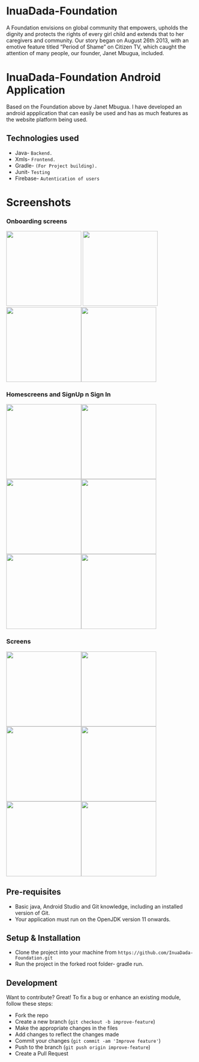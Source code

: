 # InuaDada-Foundation
A Foundation envisions on global community that empowers, upholds the dignity and protects the rights of every girl child and extends that to her caregivers and community.
Our story began on August 26th 2013, with an emotive feature titled “Period of Shame” on Citizen TV, which caught the attention of many people, our founder, Janet Mbugua, included. 
# InuaDada-Foundation Android Application
Based on the Foundation above by Janet Mbugua. I have developed an android appplication that can easily be used and has as much features as the website platform being used.
## Technologies used
* Java- `Backend.`
* Xmls- `Frontend.`
* Gradle- `(For Project building).`
* Junit- `Testing`
* Firebase- `Autentication of users`

# Screenshots
### Onboarding screens
<img src="Images/onboard1.png" width="200" > <img src="Images/onboard2.png" width="200" >
<img src="Images/onboard3.png" width="200" ><img src="Images/onboard4.png" width="200" >
### Homescreens and SignUp n Sign In
<img src="Images/signin.png" width="200" ><img src="Images/signup.png" width="200" >
<img src="Images/home1.png" width="200" ><img src="Images/home2.png" width="200" >
<img src="Images/drawer.png" width="200" ><img src="Images/menu.png" width="200" >
### Screens
<img src="Images/liveblog.png" width="200" ><img src="Images/gallery.png" width="200" >
<img src="Images/contactus.png" width="200" ><img src="Images/new.png" width="200" >
<img src="Images/program.png" width="200" ><img src="Images/account.png" width="200" >

## Pre-requisites
- Basic java, Android Studio and Git knowledge, including an installed version of Git.
- Your application must run on the OpenJDK version 11 onwards.

## Setup & Installation
* Clone the project into your machine from `https://github.com/InuaDada-Foundation.git`
* Run the project in the forked root folder- gradle run.

## Development
Want to contribute? Great!
To fix a bug or enhance an existing module, follow these steps:

- Fork the repo
- Create a new branch (`git checkout -b improve-feature`)
- Make the appropriate changes in the files
- Add changes to reflect the changes made
- Commit your changes (`git commit -am 'Improve feature'`)
- Push to the branch (`git push origin improve-feature`)
- Create a Pull Request
